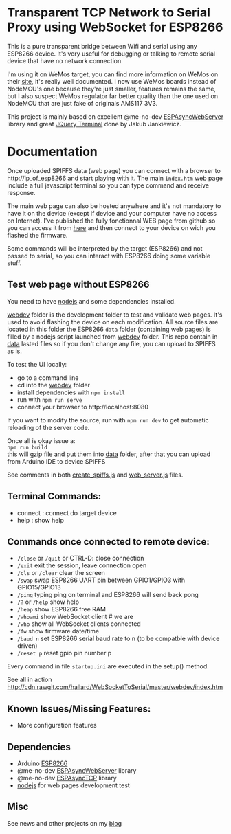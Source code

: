 Transparent TCP Network to Serial Proxy using WebSocket for ESP8266
===================================================================

This is a pure transparent bridge between Wifi and serial using any ESP8266 device. It's very useful for debugging or talking to remote serial device that have no network connection.

I'm using it on WeMos target, you can find more information on WeMos on their [site][1], it's really well documented.
I now use WeMos boards instead of NodeMCU's one because they're just smaller, features remains the same, but I also suspect WeMos regulator far better quality than the one used on NodeMCU that are just fake of originals AMS117 3V3.

This project is mainly based on excellent @me-no-dev [ESPAsyncWebServer][4] library and great [JQuery Terminal][3] done by Jakub Jankiewicz.

Documentation
=============

Once uploaded SPIFFS data (web page) you can connect with a browser to http://ip_of_esp8266 and start playing with it.
The main `index.htm` web page include a full javascript terminal so you can type command and receive response.

The main web page can also be hosted anywhere and it's not mandatory to have it on the device (except if device and your computer have no access on Internet). I've published the fully fonctionnal WEB page from github so you can access it from [here][8] and then connect to your device on wich you flashed the firmware.

Some commands will be interpreted by the target (ESP8266) and not passed to serial, so you can interact with ESP8266 doing some variable stuff.

Test web page without ESP8266
-----------------------------

You need to have [nodejs][7] and some dependencies installed.

[webdev][9] folder is the development folder to test and validate web pages. It's used to avoid flashing the device on each modification.
All source files are located in this folder the ESP8266 `data` folder (containing web pages) is filled by a nodejs script launched from [webdev][9] folder. This repo contain in [data][12] lasted files so if you don't change any file, you can upload to SPIFFS as is.

To test the UI locally:
 * go to a command line
 * cd into the [webdev][9] folder
 * install dependencies with `npm install`
 * run with `npm run serve`
 * connect your browser to http://localhost:8080
 
If you want to modify the source, run with `npm run dev` to get automatic reloading of the server code.
    
Once all is okay issue a:    
`npm run build`     
this will gzip file and put them into [data][12] folder, after that you can upload from Arduino IDE to device SPIFFS

See comments in both [create_spiffs.js][10] and [web_server.js][11] files.

Terminal Commands:
------------------
- connect : connect do target device
- help : show help

Commands once connected to remote device:
-----------------------------------------
- `/close` or `/quit` or CTRL-D: close connection
- `/exit` exit the session, leave connection open
- `/cls` or `/clear` clear the screen
- `/swap` swap ESP8266 UART pin between GPIO1/GPIO3 with GPIO15/GPIO13
- `/ping` typing ping on terminal and ESP8266 will send back pong
- `/?` or `/help` show help
- `/heap` show ESP8266 free RAM
- `/whoami` show WebSocket client # we are
- `/who` show all WebSocket clients connected
- `/fw` show firmware date/time
- `/baud n` set ESP8266 serial baud rate to n (to be compatble with device driven)
- `/reset p` reset gpio pin number p


Every command in file `startup.ini` are executed in the setup() method. 

See all in action    
http://cdn.rawgit.com/hallard/WebSocketToSerial/master/webdev/index.htm

Known Issues/Missing Features:
------------------------------
- More configuration features

Dependencies
------------
- Arduino [ESP8266][6]
- @me-no-dev [ESPAsyncWebServer][4] library
- @me-no-dev [ESPAsyncTCP][5] library 
- [nodejs][7] for web pages development test 

Misc
----
See news and other projects on my [blog][2] 
 
[1]: http://www.wemos.cc/
[2]: https://hallard.me
[3]: http://terminal.jcubic.pl/
[4]: https://github.com/me-no-dev/ESPAsyncWebServer
[5]: https://github.com/me-no-dev/ESPAsyncTCP
[6]: https://github.com/esp8266/Arduino/blob/master/README.md
[7]: https://nodejs.org/
[8]: http://cdn.rawgit.com/hallard/WebSocketToSerial/master/webdev/index.htm
[9]: https://github.com/hallard/WebSocketToSerial/tree/master/webdev
[10]: https://github.com/hallard/WebSocketToSerial/blob/master/webdev/create_spiffs.js
[11]: https://github.com/hallard/WebSocketToSerial/blob/master/webdev/web_server.js
[12]: https://github.com/hallard/WebSocketToSerial/tree/master/data

